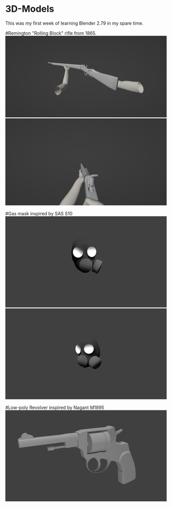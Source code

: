 # 3D-Models
This was my first week of learning Blender 2.79 in my spare time.

#Remington "Rolling Block" rifle from 1865.
![alt text](https://github.com/DanielKlas/3D-Models/blob/main/rem_1.png)
![alt text](https://github.com/DanielKlas/3D-Models/blob/main/rem_2.png)

#Gas mask inspired by SAS S10
![alt text](https://github.com/DanielKlas/3D-Models/blob/main/gas_mask_1.png)
![alt text](https://github.com/DanielKlas/3D-Models/blob/main/gas_mask_2.png)

#Low-poly Revolver inspired by Nagant M1895
![alt text](https://github.com/DanielKlas/3D-Models/blob/main/nagant_revolver.png)
